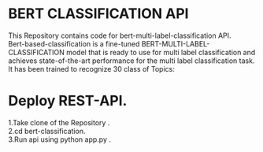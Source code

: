# BERT CLASSIFICATION API

This Repository contains code for bert-multi-label-classification API. <br />
Bert-based-classification is a fine-tuned BERT-MULTI-LABEL-CLASSIFICATION model that is ready to use for multi label classification and achieves state-of-the-art performance for the multi label classification task. It has been trained to recognize 30 class of Topics:<br />


# Deploy REST-API.

1.Take clone of the Repository . <br />
2.cd bert-classification. <br />
3.Run api using python app.py . <br />

